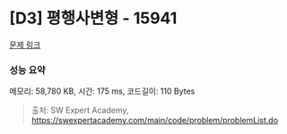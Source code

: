 # [D3] 평행사변형 - 15941 

[문제 링크](https://swexpertacademy.com/main/code/problem/problemDetail.do?contestProbId=AYVgOZEKOpcDFAQK) 

### 성능 요약

메모리: 58,780 KB, 시간: 175 ms, 코드길이: 110 Bytes



> 출처: SW Expert Academy, https://swexpertacademy.com/main/code/problem/problemList.do